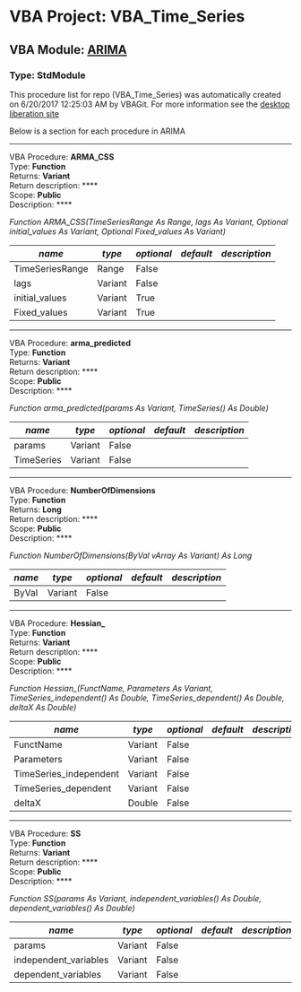 # VBA Project: **VBA_Time_Series**
## VBA Module: **[ARIMA](/scripts/ARIMA.vba "source is here")**
### Type: StdModule  

This procedure list for repo (VBA_Time_Series) was automatically created on 6/20/2017 12:25:03 AM by VBAGit.
For more information see the [desktop liberation site](http://ramblings.mcpher.com/Home/excelquirks/drivesdk/gettinggithubready "desktop liberation")

Below is a section for each procedure in ARIMA

---
VBA Procedure: **ARMA_CSS**  
Type: **Function**  
Returns: **Variant**  
Return description: ****  
Scope: **Public**  
Description: ****  

*Function ARMA_CSS(TimeSeriesRange As Range, lags As Variant, Optional initial_values As Variant, Optional Fixed_values As Variant)*  

*name*|*type*|*optional*|*default*|*description*
---|---|---|---|---
TimeSeriesRange|Range|False||
lags|Variant|False||
initial_values|Variant|True||
Fixed_values|Variant|True||


---
VBA Procedure: **arma_predicted**  
Type: **Function**  
Returns: **Variant**  
Return description: ****  
Scope: **Public**  
Description: ****  

*Function arma_predicted(params As Variant, TimeSeries() As Double)*  

*name*|*type*|*optional*|*default*|*description*
---|---|---|---|---
params|Variant|False||
TimeSeries|Variant|False||


---
VBA Procedure: **NumberOfDimensions**  
Type: **Function**  
Returns: **Long**  
Return description: ****  
Scope: **Public**  
Description: ****  

*Function NumberOfDimensions(ByVal vArray As Variant) As Long*  

*name*|*type*|*optional*|*default*|*description*
---|---|---|---|---
ByVal|Variant|False||


---
VBA Procedure: **Hessian_**  
Type: **Function**  
Returns: **Variant**  
Return description: ****  
Scope: **Public**  
Description: ****  

*Function Hessian_(FunctName, Parameters As Variant, TimeSeries_independent() As Double, TimeSeries_dependent() As Double, deltaX As Double)*  

*name*|*type*|*optional*|*default*|*description*
---|---|---|---|---
FunctName|Variant|False||
Parameters|Variant|False||
TimeSeries_independent|Variant|False||
TimeSeries_dependent|Variant|False||
deltaX|Double|False||


---
VBA Procedure: **SS**  
Type: **Function**  
Returns: **Variant**  
Return description: ****  
Scope: **Public**  
Description: ****  

*Function SS(params As Variant, independent_variables() As Double, dependent_variables() As Double)*  

*name*|*type*|*optional*|*default*|*description*
---|---|---|---|---
params|Variant|False||
independent_variables|Variant|False||
dependent_variables|Variant|False||
